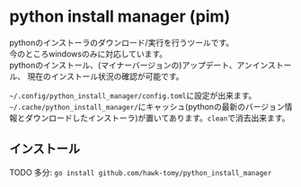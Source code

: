 # python install manager (pim)
pythonのインストーラのダウンロード/実行を行うツールです。  
今のところwindowsのみに対応しています。  
pythonのインストール、(マイナーバージョンの)アップデート、アンインストール、
現在のインストール状況の確認が可能です。

`~/.config/python_install_manager/config.toml`に設定が出来ます。  
`~/.cache/python_install_manager/`にキャッシュ(pythonの最新のバージョン情報とダウンロードしたインストーラ)が置いてあります。`clean`で消去出来ます。


## インストール
TODO
多分: `go install github.com/hawk-tomy/python_install_manager`
